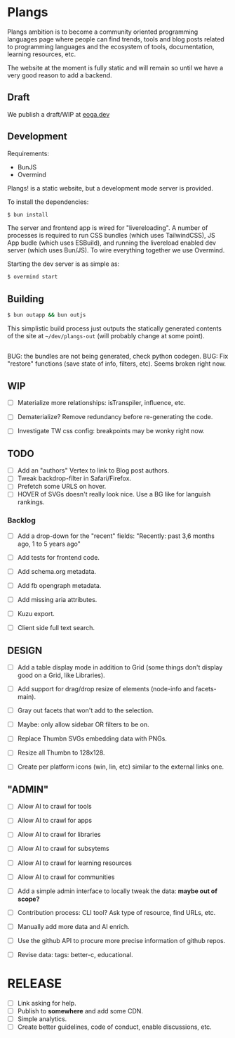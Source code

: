 # Plangs

Plangs ambition is to become a community oriented programming languages page where people can find trends, tools and blog posts related to programming languages and the ecosystem of tools, documentation, learning resources, etc.

The website at the moment is fully static and will remain so until we have a very good reason to add a backend.

## Draft

We publish a draft/WIP at [eoga.dev](https://eoga.dev)

## Development

Requirements:

* BunJS
* Overmind

Plangs! is a static website, but a development mode server is provided.

To install the dependencies:

```sh
$ bun install
```

The server and frontend app is wired for "livereloading". A number of processes is required to run CSS bundles (which uses TailwindCSS), JS App budle (which uses ESBuild), and running the livereload enabled dev server (which uses Bun/JS). To wire everything together we use Overmind.

Starting the dev server is as simple as:

```sh
$ overmind start
```

## Building

```sh
$ bun outapp && bun outjs
```

This simplistic build process just outputs the statically generated contents of the site at `~/dev/plangs-out` (will probably change at some point).

##

BUG: the bundles are not being generated, check python codegen.
BUG: Fix "restore" functions (save state of info, filters, etc). Seems broken right now.

## WIP

- [ ] Materialize more relationships: isTranspiler, influence, etc.
- [ ] Dematerialize? Remove redundancy before re-generating the code.

- [ ] Investigate TW css config: breakpoints may be wonky right now.

## TODO

- [ ] Add an "authors" Vertex to link to Blog post authors.
- [ ] Tweak backdrop-filter in Safari/Firefox.
- [ ] Prefetch some URLS on hover.
- [ ] HOVER of SVGs doesn't really look nice. Use a BG like for languish rankings.

### Backlog

- [ ] Add a drop-down for the "recent" fields: "Recently: past 3,6 months ago, 1 to 5 years ago"
- [ ] Add tests for frontend code.

- [ ] Add schema.org metadata.
- [ ] Add fb opengraph metadata.
- [ ] Add missing aria attributes.

- [ ] Kuzu export.
- [ ] Client side full text search.

## DESIGN

- [ ] Add a table display mode in addition to Grid (some things don't display good on a Grid, like Libraries).
- [ ] Add support for drag/drop resize of elements (node-info and facets-main).

- [ ] Gray out facets that won't add to the selection.
- [ ] Maybe: only allow sidebar OR filters to be on.

- [ ] Replace Thumbn SVGs embedding data with PNGs.
- [ ] Resize all Thumbn to 128x128.
- [ ] Create per platform icons (win, lin, etc) similar to the external links one.

## "ADMIN"

- [ ] Allow AI to crawl for tools
- [ ] Allow AI to crawl for apps
- [ ] Allow AI to crawl for libraries
- [ ] Allow AI to crawl for subsytems
- [ ] Allow AI to crawl for learning resources
- [ ] Allow AI to crawl for communities

- [ ] Add a simple admin interface to locally tweak the data: **maybe out of scope?**
- [ ] Contribution process: CLI tool? Ask type of resource, find URLs, etc.

- [ ] Manually add more data and AI enrich. 
- [ ] Use the github API to procure more precise information of github repos.

- [ ] Revise data: tags: better-c, educational.

# RELEASE

- [ ] Link asking for help.
- [ ] Publish to **somewhere** and add some CDN.
- [ ] Simple analytics.
- [ ] Create better guidelines, code of conduct, enable discussions, etc.
